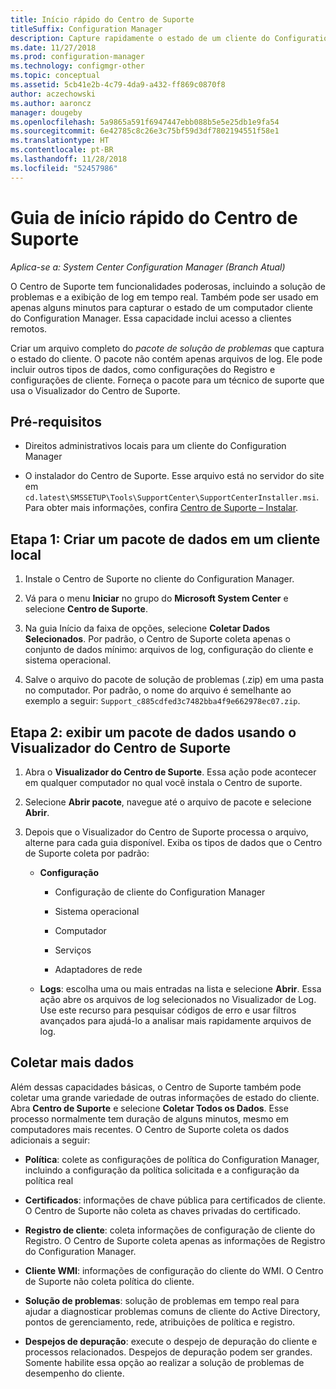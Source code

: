 ```yaml
---
title: Início rápido do Centro de Suporte
titleSuffix: Configuration Manager
description: Capture rapidamente o estado de um cliente do Configuration Manager para solução de problemas.
ms.date: 11/27/2018
ms.prod: configuration-manager
ms.technology: configmgr-other
ms.topic: conceptual
ms.assetid: 5cb41e2b-4c79-4da9-a432-ff869c0870f8
author: aczechowski
ms.author: aaroncz
manager: dougeby
ms.openlocfilehash: 5a9865a591f6947447ebb088b5e5e25db1e9fa54
ms.sourcegitcommit: 6e42785c8c26e3c75bf59d3df7802194551f58e1
ms.translationtype: HT
ms.contentlocale: pt-BR
ms.lasthandoff: 11/28/2018
ms.locfileid: "52457986"
---
```

# <a name="support-center-quickstart-guide"></a>Guia de início rápido do Centro de Suporte

*Aplica-se a: System Center Configuration Manager (Branch Atual)*

O Centro de Suporte tem funcionalidades poderosas, incluindo a solução de problemas e a exibição de log em tempo real. Também pode ser usado em apenas alguns minutos para capturar o estado de um computador cliente do Configuration Manager. Essa capacidade inclui acesso a clientes remotos.

Criar um arquivo completo do *pacote de solução de problemas* que captura o estado do cliente. O pacote não contém apenas arquivos de log. Ele pode incluir outros tipos de dados, como configurações do Registro e configurações de cliente. Forneça o pacote para um técnico de suporte que usa o Visualizador do Centro de Suporte.



## <a name="prerequisites"></a>Pré-requisitos

- Direitos administrativos locais para um cliente do Configuration Manager  

- O instalador do Centro de Suporte. Esse arquivo está no servidor do site em `cd.latest\SMSSETUP\Tools\SupportCenter\SupportCenterInstaller.msi`. Para obter mais informações, confira [Centro de Suporte – Instalar](/sccm/core/support/support-center#install).  



## <a name="step-1-create-a-data-bundle-on-a-local-client"></a>Etapa 1: Criar um pacote de dados em um cliente local

1.  Instale o Centro de Suporte no cliente do Configuration Manager.  

2.  Vá para o menu **Iniciar** no grupo do **Microsoft System Center** e selecione **Centro de Suporte**.  

3.  Na guia Início da faixa de opções, selecione **Coletar Dados Selecionados**. Por padrão, o Centro de Suporte coleta apenas o conjunto de dados mínimo: arquivos de log, configuração do cliente e sistema operacional.  

4.  Salve o arquivo do pacote de solução de problemas (.zip) em uma pasta no computador. Por padrão, o nome do arquivo é semelhante ao exemplo a seguir: `Support_c885cdfed3c7482bba4f9e662978ec07.zip`.  



## <a name="step-2-view-the-data-bundle-using-support-center-viewer"></a>Etapa 2: exibir um pacote de dados usando o Visualizador do Centro de Suporte

1.  Abra o **Visualizador do Centro de Suporte**. Essa ação pode acontecer em qualquer computador no qual você instala o Centro de suporte.  

2.  Selecione **Abrir pacote**, navegue até o arquivo de pacote e selecione **Abrir**.  

3.  Depois que o Visualizador do Centro de Suporte processa o arquivo, alterne para cada guia disponível. Exiba os tipos de dados que o Centro de Suporte coleta por padrão:  

    - **Configuração**  

        - Configuração de cliente do Configuration Manager  

        - Sistema operacional  

        - Computador  

        - Serviços  

        - Adaptadores de rede  

    - **Logs**: escolha uma ou mais entradas na lista e selecione **Abrir**. Essa ação abre os arquivos de log selecionados no Visualizador de Log. Use este recurso para pesquisar códigos de erro e usar filtros avançados para ajudá-lo a analisar mais rapidamente arquivos de log.  



## <a name="collect-more-data"></a>Coletar mais dados

Além dessas capacidades básicas, o Centro de Suporte também pode coletar uma grande variedade de outras informações de estado do cliente. Abra **Centro de Suporte** e selecione **Coletar Todos os Dados**. Esse processo normalmente tem duração de alguns minutos, mesmo em computadores mais recentes. O Centro de Suporte coleta os dados adicionais a seguir:

  - **Política**: colete as configurações de política do Configuration Manager, incluindo a configuração da política solicitada e a configuração da política real  

  - **Certificados**: informações de chave pública para certificados de cliente. O Centro de Suporte não coleta as chaves privadas do certificado.  

  - **Registro de cliente**: coleta informações de configuração de cliente do Registro. O Centro de Suporte coleta apenas as informações de Registro do Configuration Manager.  

  - **Cliente WMI**: informações de configuração do cliente do WMI. O Centro de Suporte não coleta política do cliente.  

  - **Solução de problemas**: solução de problemas em tempo real para ajudar a diagnosticar problemas comuns de cliente do Active Directory, pontos de gerenciamento, rede, atribuições de política e registro.  

  - **Despejos de depuração**: execute o despejo de depuração do cliente e processos relacionados. Despejos de depuração podem ser grandes. Somente habilite essa opção ao realizar a solução de problemas de desempenho do cliente.  

